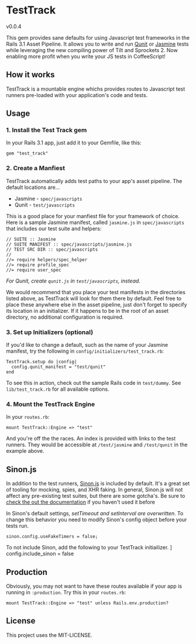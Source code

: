 # TestTrack

v0.0.4

This gem provides sane defaults for using Javascript test frameworks in
the Rails 3.1 Asset Pipeline. It allows you to write and run
[Qunit][qunit] or [Jasmine][jasmine] tests while leveraging the new
compiling power of Tilt and Sprockets 2. Now enabling more profit when you
write your JS tests in CoffeeScript!

## How it works

TestTrack is a mountable engine whichs provides routes to
Javascript test runners pre-loaded with your application's code and
tests.

## Usage

### 1. Install the Test Track gem
In your Rails 3.1 app, just add it to your Gemfile, like this:

    gem "test_track"

### 2. Create a Manfiest
TestTrack automatically adds test paths to your app's asset pipeline.
The default locations are...

* Jasmine - `spec/javascripts`
* Qunit   - `test/javascripts`

This is a good place for your manfiest file for your framework of choice. Here is a sample Jasmine manifest, called `jasmine.js` in `spec/javascripts` that includes our test suite and helpers:

    // SUITE :: Jasmine
    // SUITE MANIFEST :: spec/javascripts/jasmine.js
    // TEST SRC DIR :: spec/javascripts
    //
    //= require helpers/spec_helper
    //= require profile_spec
    //= require user_spec

*For Qunit, create `qunit.js` in `test/javascripts`, instead.*

We would recommend that you place your test manifests in the
directories listed above, as TestTrack will look for them there by default.  Feel free to place these anywhere else in the asset pipeline, just don't forget to specify its location in an initializer. If it happens to be in the root of an asset directory, no additional configuration is required.

### 3. Set up Initializers (optional)
If you'd like to change a default, such as the name of your Jasmine
manifest, try the following in `config/initializers/test_track.rb`:

    TestTrack.setup do |config|
      config.qunit_manifest = "test/qunit"
    end

To see this in action, check out the sample Rails code in `test/dummy`.
See `lib/test_track.rb` for all available options.

### 4. Mount the TestTrack Engine
In your `routes.rb`:

    mount TestTrack::Engine => "test"

And you're off the the races. An index is provided with links to the test
runners. They would be accessible at `/test/jasmine` and
`/test/qunit` in the example above.

## Sinon.js

In addition to the test runners, [Sinon.js][sinon] is included by
default. It's a great set of tooling for mocking, spies, and XHR
faking. In general, Sinon.js will not affect any pre-existing test
suites, but there are some gotcha's. Be sure to [check the out the
documentation][sinon-docs] if you haven't used it before

In Sinon's default settings, _setTimeout and setInterval are
overwritten_. To change this behavior you need to modify Sinon's config
object before your tests run.

    sinon.config.useFakeTimers = false;

To not include Sinon, add the following to your TestTrack initiailizer.
]
    config.include_sinon = false


## Production

Obviously, you may not want to have these routes available if your app
is running in `:production`. Try this in your `routes.rb`:

    mount TestTrack::Engine => "test" unless Rails.env.production?

## License

This project uses the MIT-LICENSE.


[jasmine]: https://github.com/pivotal/jasmine
[qunit]: https://github.com/jquery/qunit
[sinon]: http://sinonjs.org/
[sinon-docs]: http://sinonjs.org/docs/

